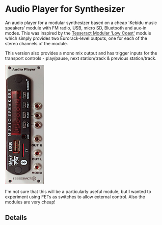 # Audio Player for Synthesizer
An audio player for a modular synthesizer based on a cheap 'Kebidu music speakers' module with FM radio, USB, micro SD, Bluetooth and aux-in modes.
This was inspired by the [Tesseract Modular 'Low Coast'](https://www.tesseractmodular.com/eurorack-modules/low-coast/) module which simply provides two
Eurorack-level outputs, one for each of the stereo channels of the module.

This version also provides a mono mix output and has trigger inputs for the transport controls - play/pause, next station/track & previous station/track.

<img width="25%" height="25%" src="https://github.com/clarionut/Audio-Player-for-Synthesizer/blob/main/pictures/IMG_20250825_143600447~2.jpg">

I'm not sure that this will be a particularly useful module, but I wanted to experiment using FETs as switches to allow external control. Also the modules are
very cheap!

## Details

